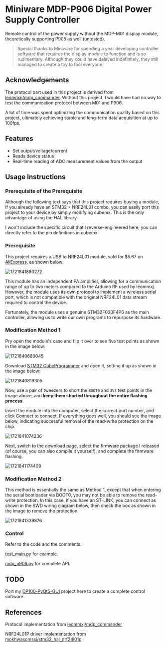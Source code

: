 # Miniware MDP-P906 Digital Power Supply Controller

Remote control of the power supply without the MDP-M01 display module, theoretically supporting P905 as well (untested).

> Special thanks to Miniware for spending a year developing controller software that requires the display module to function and is so rudimentary. Although they could have delayed indefinitely, they still managed to create a toy to fool everyone.

## Acknowledgements

The protocol part used in this project is derived from  [leommxj/mdp_commander](https://github.com/leommxj/mdp_commander). Without this project, I would have had no way to test the communication protocol between M01 and P906.

A lot of time was spent optimizing the communication quality based on this project, ultimately achieving stable and long-term data acquisition at up to 100fps.

## Features

- Set output/voltage/current
- Reads device status
- Real-time reading of ADC measurement values from the output

## Usage Instructions

### Prerequisite of the Prerequisite

Although the following text says that this project requires buying a module, if you already have an STM32 + NRF24L01 combo, you can easily port this project to your device by simply modifying cubemx. This is the only advantage of using the HAL library.

I won't include the specific circuit that I reverse-engineered here; you can directly refer to the pin definitions in cubemx.

### Prerequisite

This project requires a USB to NRF24L01 module, sold for $5.67 on [AliExpress](https://www.aliexpress.com/item/1005006003453078.html?spm=a2g0o.productlist.main.7.3828oWBqoWBqd6&algo_pvid=27999fdf-f812-4149-b2a8-251e95c1cc29), as shown below:

![1721841880272](image/readme_EN/1721841880272.png)

This module has an independent PA amplifier, allowing for a communication range of up to two meters compared to the Arduino RF used by leommxj. However, the module uses its own protocol to implement a wireless serial port, which is not compatible with the original NRF24L01 data stream required to control the device.

Fortunately, the module uses a genuine STM32F030F4P6 as the main controller, allowing us to write our own programs to repurpose its hardware.

### Modification Method 1

Pry open the module's case and flip it over to see five test points as shown in the image below:

![1721840680045](image/readme/1721840680045.png)

Download [STM32 CubeProgrammer](https://www.st.com/en/development-tools/stm32cubeprog.html) and open it, setting it up as shown in the image below:

![1721840819305](image/readme/1721840819305.png)

Now, use a pair of tweezers to short the `BOOT0` and `3V3` test points in the image above, and **keep them shorted throughout the entire flashing process**.

Insert the module into the computer, select the correct port number, and click Connect to connect. If everything goes well, you should see the image below, indicating successful removal of the read-write protection on the chip.

![1721841074236](image/readme/1721841074236.png)

Next, switch to the download page, select the firmware package I released (of course, you can also compile it yourself), and complete the firmware flashing.

![1721841174409](image/readme/1721841174409.png)

### Modification Method 2

This method is essentially the same as Method 1, except that when entering the serial bootloader via BOOT0, you may not be able to remove the read-write protection. In this case, if you have an ST-LINK, you can connect as shown in the SWD wiring diagram below, then check the box as shown in the image to remove the protection.

![1721841339876](image/readme/1721841339876.png)

### Control

Refer to the code and the comments.

[test_main.py](./test_main.py) for example.

[mdp_p906.py](.mdp_controller/mdp_p906.py) for complete API.

## TODO

Port my [DP100-PyQt5-GUI](https://github.com/ElluIFX/DP100-PyQt5-GUI) project here to create a complete control software.

## References

Protocol implementation from [leommxj/mdp_commander](https://github.com/leommxj/mdp_commander)

NRF24L01P driver implementation from [mokhwasomssi/stm32_hal_nrf24l01p](https://github.com/mokhwasomssi/stm32_hal_nrf24l01p)
